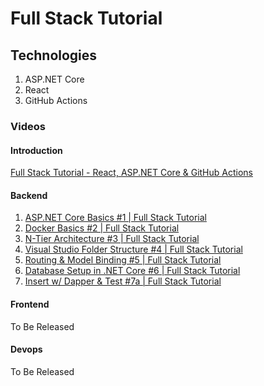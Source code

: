 # Full Stack Tutorial

## Technologies

1. ASP.NET Core
2. React
3. GitHub Actions

### Videos

#### Introduction

[Full Stack Tutorial - React, ASP.NET Core & GitHub Actions](https://youtu.be/yYZa84xMfHs)

#### Backend

1. [ASP.NET Core Basics #1 | Full Stack Tutorial](https://youtu.be/m5UzOL71feI)
2. [Docker Basics #2 | Full Stack Tutorial](https://youtu.be/mJX2SIuUkWQ)
3. [N-Tier Architecture #3 | Full Stack Tutorial](https://youtu.be/ARJGAfdXqLU)
4. [Visual Studio Folder Structure #4 | Full Stack Tutorial](https://youtu.be/OXG6OMUlAs0)
5. [Routing & Model Binding #5 | Full Stack Tutorial](https://youtu.be/svccL46v-rg)
6. [Database Setup in .NET Core #6 | Full Stack Tutorial](https://youtu.be/vplezCfXr7g)
7. [Insert w/ Dapper & Test #7a | Full Stack Tutorial](https://youtu.be/DKZlTOpU_Wk)

#### Frontend

To Be Released

#### Devops

To Be Released
